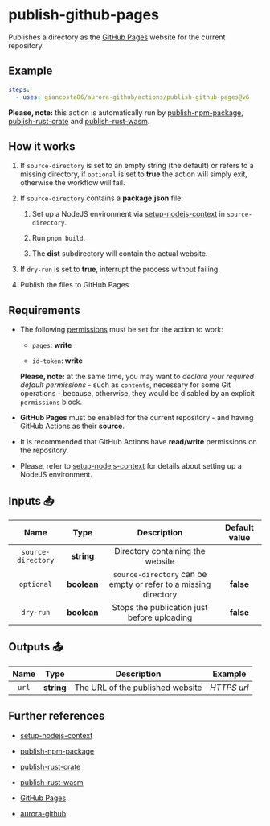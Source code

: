 # publish-github-pages

Publishes a directory as the [GitHub Pages](https://pages.github.com/) website for the current repository.

## Example

```yaml
steps:
  - uses: giancosta86/aurora-github/actions/publish-github-pages@v6
```

**Please, note:** this action is automatically run by [publish-npm-package](../publish-npm-package/README.md), [publish-rust-crate](../publish-rust-crate/README.md) and [publish-rust-wasm](../publish-rust-wasm/README.md).

## How it works

1. If `source-directory` is set to an empty string (the default) or refers to a missing directory, if `optional` is set to **true** the action will simply exit, otherwise the workflow will fail.

1. If `source-directory` contains a **package.json** file:

   1. Set up a NodeJS environment via [setup-nodejs-context](../setup-nodejs-context/README.md) in `source-directory`.

   1. Run `pnpm build`.

   1. The **dist** subdirectory will contain the actual website.

1. If `dry-run` is set to **true**, interrupt the process without failing.

1. Publish the files to GitHub Pages.

## Requirements

- The following [permissions](https://docs.github.com/en/actions/writing-workflows/choosing-what-your-workflow-does/controlling-permissions-for-github_token) must be set for the action to work:

  - `pages`: **write**

  - `id-token`: **write**

  **Please, note:** at the same time, you may want to _declare your required default permissions_ - such as `contents`, necessary for some Git operations - because, otherwise, they would be disabled by an explicit `permissions` block.

- **GitHub Pages** must be enabled for the current repository - and having GitHub Actions as their **source**.

- It is recommended that GitHub Actions have **read/write** permissions on the repository.

- Please, refer to [setup-nodejs-context](../setup-nodejs-context/README.md) for details about setting up a NodeJS environment.

## Inputs 📥

|        Name        |    Type     |                           Description                           | Default value |
| :----------------: | :---------: | :-------------------------------------------------------------: | :-----------: |
| `source-directory` | **string**  |                Directory containing the website                 |               |
|     `optional`     | **boolean** | `source-directory` can be empty or refer to a missing directory |   **false**   |
|     `dry-run`      | **boolean** |           Stops the publication just before uploading           |   **false**   |

## Outputs 📤

| Name  |    Type    |           Description            |   Example   |
| :---: | :--------: | :------------------------------: | :---------: |
| `url` | **string** | The URL of the published website | _HTTPS url_ |

## Further references

- [setup-nodejs-context](../setup-nodejs-context/README.md)

- [publish-npm-package](../publish-npm-package/README.md)

- [publish-rust-crate](../publish-rust-crate/README.md)

- [publish-rust-wasm](../publish-rust-wasm/README.md)

- [GitHub Pages](https://pages.github.com/)

- [aurora-github](../../README.md)
